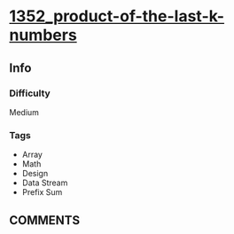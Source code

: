 # [1352_product-of-the-last-k-numbers](https://leetcode.com/problems/product-of-the-last-k-numbers/)

## Info

### Difficulty

Medium

### Tags

- Array
- Math
- Design
- Data Stream
- Prefix Sum

## __COMMENTS__

>